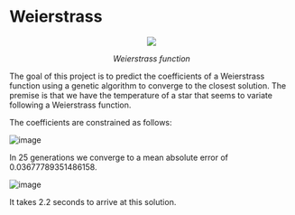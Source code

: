 # Weierstrass
<p align="center">
<img src= "https://user-images.githubusercontent.com/73934773/153858772-1ebbb9e1-1fac-4816-bfc1-4a900ff4eefe.png">
</p>
<p align="center">
<em> Weierstrass function </em>
</p>

The goal of this project is to predict the coefficients of a Weierstrass function using a genetic algorithm to converge to the closest solution. The premise is that we have the temperature of a star that seems to variate following a Weierstrass function.

The coefficients are constrained as follows:

![image](https://user-images.githubusercontent.com/73934773/153860041-6dcf6675-9916-4faf-84f4-2decfdd8b29c.png)

In 25 generations we converge to a mean absolute error of 0.03677789351486158.

![image](https://user-images.githubusercontent.com/73934773/153861028-436fc0b2-55a2-49eb-9bb5-3de7bc247948.png)

It takes 2.2 seconds to arrive at this solution.
